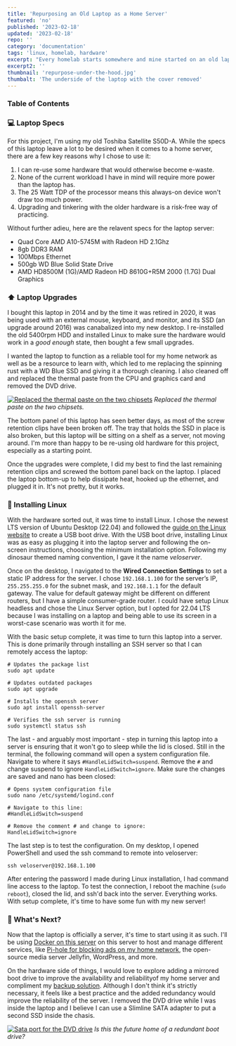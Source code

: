 ```yaml
---
title: 'Repurposing an Old Laptop as a Home Server'
featured: 'no'
published: '2023-02-18'
updated: '2023-02-18'
repo: ''
category: 'documentation'
tags: 'linux, homelab, hardware'
excerpt: "Every homelab starts somewhere and mine started on an old laptop. Read about how I made a few upgrades and dipped my toes into homelab and self-hosting by saving a broken laptop from becoming e-waste."
excerpt2: ''
thumbnail: 'repurpose-under-the-hood.jpg'
thumbalt: 'The underside of the laptop with the cover removed'
---
```


### Table of Contents

### 💻 Laptop Specs

For this project, I'm using my old Toshiba Satellite S50D-A. While the specs of this laptop leave a lot to be desired when it comes to a home server, there are a few key reasons why I chose to use it:

1. I can re-use some hardware that would otherwise become e-waste.
2. None of the current workload I have in mind will require more power than the laptop has.
3. The 25 Watt TDP of the processor means this always-on device won't draw too much power.
4. Upgrading and tinkering with the older hardware is a risk-free way of practicing.

Without further adieu, here are the relavent specs for the laptop server:

 - Quad Core AMD A10-5745M with Radeon HD 2.1Ghz
 - 8gb DDR3 RAM
 - 100Mbps Ethernet
 - 500gb WD Blue Solid State Drive
 - AMD HD8500M (1G)/AMD Radeon HD 8610G+R5M 2000 (1.7G) Dual Graphics

### ⬆️ Laptop Upgrades

I bought this laptop in 2014 and by the time it was retired in 2020, it was being used with an external mouse, keyboard, and monitor, and its SSD (an upgrade around 2016) was canabalized into my new desktop. I re-installed the old 5400rpm HDD and installed Linux to make sure the hardware would work in a *good enough* state, then bought a few small upgrades. 

I wanted the laptop to function as a reliable tool for my home network as well as be a resource to learn with, which led to me replacing the spinning rust with a WD Blue SSD and giving it a thorough cleaning. I also cleaned off and replaced the thermal paste from the CPU and graphics card and removed the DVD drive. 

[![Replaced the thermal paste on the two chipsets](repurpose-cleaning-the-chipsets.jpg "Cleaned and ready for some fresh thermal paste")](repurpose-cleaning-the-chipsets.jpg)
*Replaced the thermal paste on the two chipsets.*

The bottom panel of this laptop has seen better days, as most of the screw retention clips have been broken off. The tray that holds the SSD in place is also broken, but this laptop will be sitting on a shelf as a server, not moving around. I'm more than happy to be re-using old hardware for this project, especially as a starting point.

Once the upgrades were complete, I did my best to find the last remaining retention clips and screwed the bottom panel back on the laptop. I placed the laptop bottom-up to help dissipate heat, hooked up the ethernet, and plugged it in. It's not pretty, but it works.

### 🐧 Installing Linux 

With the hardware sorted out, it was time to install Linux. I chose the newest LTS version of Ubuntu Desktop (22.04) and followed the [guide on the Linux website](https://ubuntu.com/tutorials/create-a-usb-stick-on-windows#1-overview) to create a USB boot drive. With the USB boot drive, installing Linux was as easy as plugging it into the laptop server and following the on-screen instructions, choosing the minimum installation option. Following my dinosaur themed naming convention, I gave it the name *veloserver*.

Once on the desktop, I navigated to the **Wired Connection Settings** to set a static IP address for the server. I chose `192.168.1.100` for the server’s IP, `255.255.255.0` for the subnet mask, and `192.168.1.1` for the default gateway. The value for default gateway might be different on different routers, but I have a simple consumer-grade router. I could have setup Linux headless and chose the Linux Server option, but I opted for 22.04 LTS because I was installing on a laptop and being able to use its screen in a worst-case scenario was worth it for me. 

With the basic setup complete, it was time to turn this laptop into a server. This is done primarily through installing an SSH server so that I can remotely access the laptop:

``` 
# Updates the package list
sudo apt update

# Updates outdated packages
sudo apt upgrade

# Installs the openssh server 
sudo apt install openssh-server

# Verifies the ssh server is running
sudo systemctl status ssh
```

The last - and arguably most important - step in turning this laptop into a server is ensuring that it won't go to sleep while the lid is closed. Still in the terminal, the following command will open a system configuration file. Navigate to where it says `#HandleLidSwitch=suspend`. Remove the `#` and change suspend to ignore `HandleLidSwitch=ignore`. Make sure the changes are saved and nano has been closed:

```
# Opens system configuration file
sudo nano /etc/systemd/logind.conf

# Navigate to this line:
#HandleLidSwitch=suspend

# Remove the comment # and change to ignore:
HandleLidSwitch=ignore
```

The last step is to test the configuration. On my desktop, I opened PowerShell and used the ssh command to remote into veloserver:

```
ssh veloserver@192.168.1.100
```

After entering the password I made during Linux installation, I had command line access to the laptop. To test the connection, I reboot the machine (`sudo reboot`), closed the lid, and ssh'd back into the server. Everything works. With setup complete, it's time to have some fun with my new server!

### 🙋 What's Next?

Now that the laptop is officially a server, it's time to start using it as such. I'll be using [Docker on this server](/posts/running-docker-in-my-homelab) on this server to host and manage different services, like [Pi-hole for blocking ads on my home network](/posts/blocking-ads-on-my-home-network), the open-source media server Jellyfin, WordPress, and more. 

On the hardware side of things, I would love to explore adding a mirrored boot drive to improve the availability and reliabilityof my home server and compliment my [backup solution](/posts/storage-and-backup). Although I don't think it's strictly necessary, it feels like a best practice and the added redundancy would improve the reliability of the server. I removed the DVD drive while I was inside the laptop and I believe I can use a Slimline SATA adapter to put a second SSD inside the chasis. 

[![Sata port for the DVD drive](repurpose-slimline-sata-port.jpg "Slimline SATA port")](repurpose-slimline-sata-port.jpg)
*Is this the future home of a redundant boot drive?*
